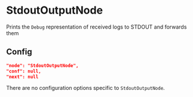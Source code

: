 # StdoutOutputNode

Prints the `Debug` representation of received logs to STDOUT and forwards them

## Config

```json
"node": "StdoutOutputNode",
"conf": null,
"next": null
```

There are no configuration options specific to `StdoutOutputNode`.
